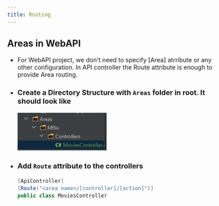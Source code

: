 ```yaml
---
title: Routing
---
```


## Areas in WebAPI
- For WebAPI project, we don't need to specify [Area] atrribute or any other configuration. In API controller
  the Route attribute is enough to provide Area routing.

- ### Create a Directory Structure with `Areas` folder in root. It should look like
  ![Center_300](/assets/images/AspNetCore_01.PNG)

- ### Add `Route` attribute to the controllers 
  ```csharp
  [ApiController]
  [Route("<area name>/[controller]/[action]")]
  public class MoviesController
  ```
